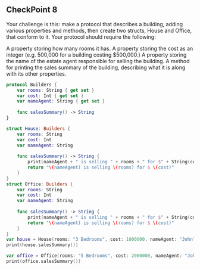 ## CheckPoint 8 

Your challenge is this: make a protocol that describes a building, adding various properties and methods, then create two structs, House and Office, that conform to it. Your protocol should require the following:

A property storing how many rooms it has.
A property storing the cost as an integer (e.g. 500,000 for a building costing $500,000.)
A property storing the name of the estate agent responsible for selling the building.
A method for printing the sales summary of the building, describing what it is along with its other properties.

```swift 
protocol Builders {
    var rooms: String { get set }
    var cost: Int { get set }
    var nameAgent: String { get set }
    
    func salesSummary() -> String
}

struct House: Builders {
    var rooms: String
    var cost: Int
    var nameAgent: String
    
    func salesSummary() -> String {
        print(nameAgent + " is selling " + rooms + " for $" + String(cost))
        return "\(nameAgent) is selling \(rooms) for $ \(cost)"
    }
}
struct Office: Builders {
    var rooms: String
    var cost: Int
    var nameAgent: String
    
    func salesSummary() -> String {
        print(nameAgent + " is selling " + rooms + " for $" + String(cost))
        return "\(nameAgent) is selling \(rooms) for $ \(cost)"
    }
}
var house = House(rooms: "3 Bedrooms", cost: 1000000, nameAgent: "John")
print(house.salesSummary())

var office = Office(rooms: "5 Bedrooms", cost: 2000000, nameAgent: "John")
print(office.salesSummary())   
```

